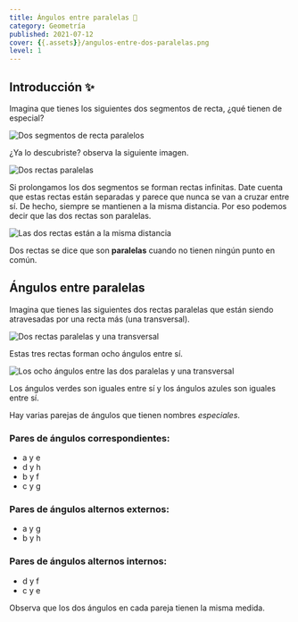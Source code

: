 ```yaml
---
title: Ángulos entre paralelas 🍴
category: Geometría
published: 2021-07-12
cover: {{.assets}}/angulos-entre-dos-paralelas.png
level: 1
---
```


## Introducción ✨

Imagina que tienes los siguientes dos segmentos de recta, ¿qué tienen de especial?

![Dos segmentos de recta paralelos]({{.assets}}/segmentos.png)

¿Ya lo descubriste? observa la siguiente imagen.

![Dos rectas paralelas]({{.assets}}/rectas-paralelas.png)

Si prolongamos los dos segmentos se forman rectas infinitas. Date cuenta que estas rectas están separadas y parece que nunca se van a cruzar entre sí. De hecho, siempre se mantienen a la misma distancia. Por eso podemos decir que las dos rectas son paralelas.

![Las dos rectas están a la misma distancia]({{.assets}}/distancia-entre-paralelas.png)

Dos rectas se dice que son **paralelas** cuando no tienen ningún punto en común. 

## Ángulos entre paralelas

Imagina que tienes las siguientes dos rectas paralelas que están siendo atravesadas por una recta más (una transversal).

![Dos rectas paralelas y una transversal]({{.assets}}/dos-paralelas-y-una-transversal.png)

Estas tres rectas forman ocho ángulos entre sí.

![Los ocho ángulos entre las dos paralelas y una transversal]({{.assets}}/angulos-entre-dos-paralelas.png)

Los ángulos verdes son iguales entre sí y los ángulos azules son iguales entre sí.

Hay varias parejas de ángulos que tienen nombres _especiales_.

### Pares de ángulos correspondientes:
- a y e
- d y h
- b y f
- c y g

### Pares de ángulos alternos externos:
- a y g
- b y h

### Pares de ángulos alternos internos:
- d y f
- c y e

Observa que los dos ángulos en cada pareja tienen la misma medida.
